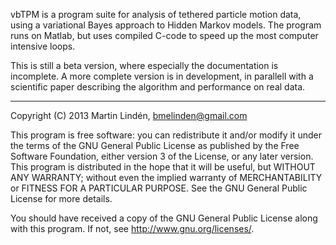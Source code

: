 vbTPM is a program suite for analysis of tethered particle motion
data, using a variational Bayes approach to Hidden Markov models. The
program runs on Matlab, but uses compiled C-code to speed up the most
computer intensive loops.

This is still a beta version, where especially the documentation is
incomplete. A more complete version is in development, in parallell
with a scientific paper describing the algorithm and performance on
real data.

------------------------------------------------------------------------- 
Copyright (C) 2013 Martin Lindén, bmelinden@gmail.com

This program is free software: you can redistribute it and/or modify
it under the terms of the GNU General Public License as published by
the Free Software Foundation, either version 3 of the License, or any
later version.  This program is distributed in the hope that it will
be useful, but WITHOUT ANY WARRANTY; without even the implied
warranty of MERCHANTABILITY or FITNESS FOR A PARTICULAR PURPOSE. See
the GNU General Public License for more details.

You should have received a copy of the GNU General Public License
along with this program. If not, see <http://www.gnu.org/licenses/>.
